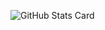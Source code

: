 ![GitHub Stats Card](https://github-readme-stats.vercel.app/api?username=crane-hiromu&show_icons=true&count_private=true&theme=vue)
